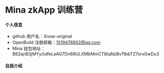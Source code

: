 # Mina zkApp 训练营


#### 个人信息

- github 用户名：Snow-original
- OpenBuild 注册邮箱：1019476902@qq.com
- Mina 钱包地址：B62qnB3jMYyGdfeLeAG7Dn68ULXMbMmCT8tqNzBvTtbbTZ7srxGwDu3

#### 自我介绍

